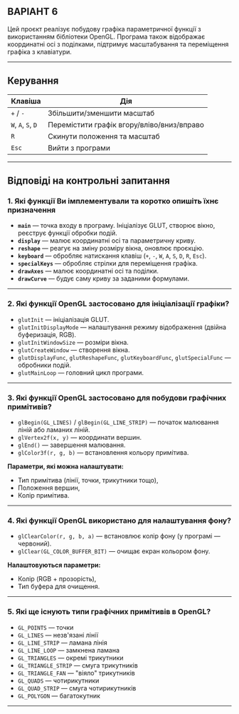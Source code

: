## ВАРІАНТ 6

Цей проєкт реалізує побудову графіка параметричної функції з використанням бібліотеки OpenGL. Програма також відображає координатні осі з поділками, підтримує масштабування та переміщення графіка з клавіатури.

---
##  Керування

| Клавіша     | Дія                         |
|------------|------------------------------|
| `+` / `-`   | Збільшити/зменшити масштаб   |
| `W`, `A`, `S`, `D` | Перемістити графік вгору/вліво/вниз/вправо |
| `R`         | Скинути положення та масштаб |
| `Esc`       | Вийти з програми             |

---

##  Відповіді на контрольні запитання

### 1. Які функції Ви імплементували та коротко опишіть їхнє призначення

- **`main`** — точка входу в програму. Ініціалізує GLUT, створює вікно, реєструє функції обробки подій.
- **`display`** — малює координатні осі та параметричну криву.
- **`reshape`** — реагує на зміну розміру вікна, оновлює проєкцію.
- **`keyboard`** — обробляє натискання клавіш (`+`, `-`, `W`, `A`, `S`, `D`, `R`, `Esc`).
- **`specialKeys`** — обробляє стрілки для переміщення графіка.
- **`drawAxes`** — малює координатні осі та поділки.
- **`drawCurve`** — будує саму криву за заданими формулами.

---

### 2. Які функції OpenGL застосовано для ініціалізації графіки?

- `glutInit` — ініціалізація GLUT.
- `glutInitDisplayMode` — налаштування режиму відображення (двійна буферизація, RGB).
- `glutInitWindowSize` — розміри вікна.
- `glutCreateWindow` — створення вікна.
- `glutDisplayFunc`, `glutReshapeFunc`, `glutKeyboardFunc`, `glutSpecialFunc` — обробники подій.
- `glutMainLoop` — головний цикл програми.

---

### 3. Які функції OpenGL застосовано для побудови графічних примітивів?

- `glBegin(GL_LINES)` / `glBegin(GL_LINE_STRIP)` — початок малювання ліній або ламаних ліній.
- `glVertex2f(x, y)` — координати вершин.
- `glEnd()` — завершення малювання.
- `glColor3f(r, g, b)` — встановлення кольору примітива.

**Параметри, які можна налаштувати:**
- Тип примітива (лінії, точки, трикутники тощо),
- Положення вершин,
- Колір примітива.

---

### 4. Які функції OpenGL використано для налаштування фону?

- `glClearColor(r, g, b, a)` — встановлює колір фону (у програмі — червоний).
- `glClear(GL_COLOR_BUFFER_BIT)` — очищає екран кольором фону.

**Налаштовуються параметри:**
- Колір (RGB + прозорість),
- Тип буфера для очищення.

---

### 5. Які ще існують типи графічних примітивів в OpenGL?

- `GL_POINTS` — точки
- `GL_LINES` — незв'язані лінії
- `GL_LINE_STRIP` — ламана лінія
- `GL_LINE_LOOP` — замкнена ламана
- `GL_TRIANGLES` — окремі трикутники
- `GL_TRIANGLE_STRIP` — смуга трикутників
- `GL_TRIANGLE_FAN` — "віяло" трикутників
- `GL_QUADS` — чотирикутники
- `GL_QUAD_STRIP` — смуга чотирикутників
- `GL_POLYGON` — багатокутник

---
